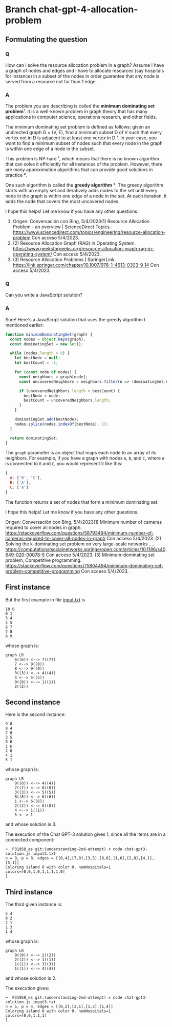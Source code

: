 # Branch chat-gpt-4-allocation-problem


## Formulating the question

### Q 

How can I solve the resource allocation problem in a graph? Assume I have a graph of nodes and edges and I have to allocate resources (say hospitals for instance) in a subset of the nodes in order guarantee that any node is served from a resource not far than 1 edge.

### A

The problem you are describing is called the **minimum dominating set problem**¹. It is a well-known problem in graph theory that has many applications in computer science, operations research, and other fields.

The minimum dominating set problem is defined as follows: given an undirected graph G = (V, E), find a minimum subset D of V such that every vertex not in D is adjacent to at least one vertex in D ¹. In your case, you want to find a minimum subset of nodes such that every node in the graph is within one edge of a node in the subset.

This problem is NP-hard ¹, which means that there is no known algorithm that can solve it efficiently for all instances of the problem. However, there are many approximation algorithms that can provide good solutions in practice ².

One such algorithm is called the **greedy algorithm** ². The greedy algorithm starts with an empty set and iteratively adds nodes to the set until every node in the graph is within one edge of a node in the set. At each iteration, it adds the node that covers the most uncovered nodes.

I hope this helps! Let me know if you have any other questions.

1. Origen: Conversación con Bing, 5/4/2023(1) Resource Allocation Problem - an overview | ScienceDirect Topics. https://www.sciencedirect.com/topics/engineering/resource-allocation-problem Con acceso 5/4/2023.
2. (2) Resource Allocation Graph (RAG) in Operating System. https://www.geeksforgeeks.org/resource-allocation-graph-rag-in-operating-system/ Con acceso 5/4/2023.
3. (3) Resource Allocation Problems | SpringerLink. https://link.springer.com/chapter/10.1007/978-1-4613-0303-9_14 Con acceso 5/4/2023.

### Q

Can you write a JavaScript solution?

### A 

Sure! Here's a JavaScript solution that uses the greedy algorithm I mentioned earlier:

```javascript
function minimumDominatingSet(graph) {
  const nodes = Object.keys(graph);
  const dominatingSet = new Set();

  while (nodes.length > 0) {
    let bestNode = null;
    let bestCount = -1;

    for (const node of nodes) {
      const neighbors = graph[node];
      const uncoveredNeighbors = neighbors.filter(n => !dominatingSet.has(n));

      if (uncoveredNeighbors.length > bestCount) {
        bestNode = node;
        bestCount = uncoveredNeighbors.length;
      }
    }

    dominatingSet.add(bestNode);
    nodes.splice(nodes.indexOf(bestNode), 1);
  }

  return dominatingSet;
}
```

The `graph` parameter is an object that maps each node to an array of its neighbors. For example, if you have a graph with nodes `A`, `B`, and `C`, where `A` is connected to `B` and `C`, you would represent it like this:

```javascript
{
  A: ['B', 'C'],
  B: ['A'],
  C: ['A']
}
```

The function returns a set of nodes that form a minimum dominating set.

I hope this helps! Let me know if you have any other questions.

Origen: Conversación con Bing, 5/4/2023(1) Minimum number of cameras required to cover all nodes in graph. https://stackoverflow.com/questions/58793494/minimum-number-of-cameras-required-to-cover-all-nodes-in-graph Con acceso 5/4/2023.
(2) Solving the k-dominating set problem on very large-scale networks .... https://computationalsocialnetworks.springeropen.com/articles/10.1186/s40649-020-00078-5 Con acceso 5/4/2023.
(3) Minimum-dominating set problem, Competitive programming. https://stackoverflow.com/questions/75804494/minimum-dominating-set-problem-competitive-programming Con acceso 5/4/2023.


## First instance

But the first example in file [input.txt](input.txt) is 

```
10 6
0 1
3 4
4 5
6 7
7 8
8 9
```

whose graph is:

```mermaid
graph LR
    6((6)) <--> 7((7))
    7 <--> 8((8))
    8 <--> 9((9))
    3((3)) <--> 4((4))
    4 <--> 5((5))
    0((0)) <--> 1((1))
    2((2))
```
## Second instance

Here is the second instance:

```
9 8
0 4
7 0
3 5
8 6
1 6
2 8
4 1
5 1
```

whose graph is:

```mermaid
graph LR
    0((0)) <--> 4((4))
    7((7)) <--> 0((0))
    3((3)) <--> 5((5))
    8((8)) <--> 6((6))
    1 <--> 6((6))
    2((2)) <--> 8((8))
    4 <--> 1((1))
    5 <--> 1
```

and whose solution is 3.

The execution of the Chat GPT-3 solution gives 1, since all the items are in a connected component:

```
➜  P31958_es git:(understanding-2nd-attempt) ✗ node chat-gpt3-solution.js input2.txt 
n = 9, p = 8, edges = [[0,4],[7,0],[3,5],[8,6],[1,6],[2,8],[4,1],[5,1]]
Coloring island 0 with color 0. numHospitals=1
colors=[0,0,1,0,1,1,1,1,0]
1
```

## Third instance

The third given instance is:

```
5 4
0 2
2 1
1 3
1 4
```
whose graph is:

```mermaid
graph LR
    0((0)) <--> 2((2))
    2((2)) <--> 1((1))
    1((1)) <--> 3((3))
    1((1)) <--> 4((4))
```

and whose solution is 2.

The execution gives:

```
➜  P31958_es git:(understanding-2nd-attempt) ✗ node chat-gpt3-solution.js input3.txt
n = 5, p = 4, edges = [[0,2],[2,1],[1,3],[1,4]]
Coloring island 0 with color 0. numHospitals=1
colors=[0,0,1,1,1]
1
```
